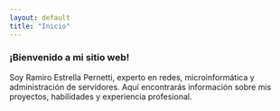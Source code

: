 ```yaml
---
layout: default
title: "Inicio"
---
```


### ¡Bienvenido a mi sitio web!

Soy Ramiro Estrella Pernetti, experto en redes, microinformática y administración de servidores. Aquí encontrarás información sobre mis proyectos, habilidades y experiencia profesional.
